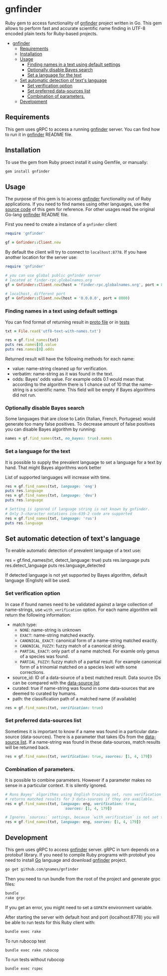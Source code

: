 # gnfinder

Ruby gem to access functionality of [gnfinder] project written in Go. This gem
allows to perform fast and accurate scientific name finding in UTF-8 encoded
plain texts for Ruby-based projects.

- [gnfinder](#gnfinder)
  - [Requirements](#requirements)
  - [Installation](#installation)
  - [Usage](#usage)
    - [Finding names in a text using default settings](#finding-names-in-a-text-using-default-settings)
    - [Optionally disable Bayes search](#optionally-disable-bayes-search)
    - [Set a language for the text](#set-a-language-for-the-text)
  - [Set automatic detection of text's language](#set-automatic-detection-of-texts-language)
    - [Set verification option](#set-verification-option)
    - [Set preferred data-sources list](#set-preferred-data-sources-list)
    - [Combination of parameters.](#combination-of-parameters)
  - [Development](#development)

## Requirements

This gem uses gRPC to access a running [gnfinder] server. You can find how
to run it in [gnfinder] README file.

## Installation

To use the gem from Ruby proect install it using Gemfile, or manually:

```bash
gem install gnfinder
```

## Usage

The purpose of this gem is to access [gnfinder] functionality out of Ruby
applications. If you need to find names using other languages, use the
[source code][client] of this gem for reference. For other usages read
the original Go-lang [gnfinder] README file.

First you need to create a instance of a `gnfinder` client

```ruby
require 'gnfinder'

gf = Gnfinder::Client.new
```

By default the client will try to connect to `localhost:8778`. If you
have another location for the server use:



```ruby
require 'gnfinder'

# you can use global public gnfinder server
# located at finder-rpc.globalnames.org
gf = Gnfinder::Client.new(host = 'finder-rpc.globalnames.org', port = 80)

# localhost, different port
gf = Gnfinder::Client.new(host = '0.0.0.0', port = 8000)
```

### Finding names in a text using default settings

You can find format of returning result in [proto file] or in [tests]

```ruby
txt = File.read('utf8-text-with-names.txt')

res = gf.find_names(txt)
puts res.names[0].value
puts res.names[0].odds
```

Returned result will have the following methods for each name:

  * value: name-string cleaned up for verification.
  * verbatim: name-string as it was found in the text.
  * odds: Bayes' odds value. For example odds 0.1 would mean that according to
    the algorithm there is 1 chance out of 10 that the name-string is
    a scientific name. This field will be empty if Bayes algorithms did not run.

### Optionally disable Bayes search

Some languages that are close to Latin (Italian, French, Portugese) would
generate too many false positives. To decrease amount of false positives you
can disable Bayes algorithm by running:

```ruby
names = gf.find_names(txt, no_bayes: true).names
```

### Set a language for the text

It is possible to supply the prevalent language to set a language for a text
by hand. That might Bayes algorithms work better

List of supported languages will increase with time.

```ruby
res = gf.find_names(txt, language: 'eng')
puts res.language
res = gf.find_names(txt, language: 'deu')
puts res.language

# Setting is ignored if language string is not known by gnfinder.
# Only 3-character notations iso-639-2 code are supported
res = gf.find_names(txt, language: 'rus')
puts res.language
```
## Set automatic detection of text's language

To enable automatic detection of prevalent language of a text use:

res = gf.find_names(txt, detect_language: true)
puts res.language
puts res.detect_language
puts res.language_detected

If detected language is not yet supported by Bayes algorithm, default
language (English) will be used.

### Set verification option

In case if found names need to be validated against a large collection of
name-strings, use `with_verification` option. For each name algorithm will
return the following information:

  * match type:
    -	``NONE``: name-string is unknown
    - ``EXACT``: name-string matched exactly.
    - ``CANONICAL_EXACT``: canonical form of a name-string matched exactly.
    - ``CANONICAL_FUZZY``: fuzzy match of a canonical string.
    - ``PARTIAL_EXACT``: only part of a name matched. For examle only genus of a
      species was found.
    - ``PARTIAL_FUZZY``: fuzzy match of a partial result. For example canonical
      form of a trinomial matched on a species level with some corrections.
  * source_id: ID of a data-source of a best matched result. Data source IDs
    can be compared with the [data-source list]
  * curated: true if name-string was found in some data-sources that are
    deemed to curated by humans.
  * path: the classification path of a matched name (if available)

```ruby
res = gf.find_names(txt, verification: true)
```

### Set preferred data-sources list

Sometimes it is important to know if a name was found in a particular
data-source (data-sources). There is a parameter that takes IDs from the
[data-source list]. If a name-string was found in these data-sources, match
results will be returned back.

```ruby
res = gf.find_names(txt, verification: true, sources: [1, 4, 179])
```
### Combination of parameters.

It is possible to combine parameters. However if a parameter makes no sense in
a particular context. It is silently ignored.

```ruby
# Runs Bayes' algorithms using English training set, runs verification and
# returns matched results for 3 data-sources if they are available.
res = gf.find_names(txt, language: eng, verification: true,
                           sources: [1, 4, 179])

# Ignores `sources:` settings, because `with_verification` is not set to `true`
res = gf.find_names(txt, language: eng, sources: [1, 4, 179])
```

## Development

This gem uses gRPC to access [gnfinder] server. gRPC in turn depends on a
protobuf library. If you need to compile Ruby programs with protobuf you need
to install [Go] language and download [gnfinder] project.

```bash
go get github.com/gnames/gnfinder
```
Then you need to run bundle from the root of the project and generate
grpc files:

```bash
bundle
rake grpc
```

If you get an error, you might need to set a ``GOPATH`` environment variable.

After starting the server with default host and port (localhost:8778) you will
be able to run tests for this Ruby client with:

```bash
bundle exec rake
```

To run rubocop test

```bash
bundle exec rake rubocop
```

To run tests without rubocop
```bash
bundle exec rspec
```

[gnfinder]: https://github.com/gnames/gnfinder
[gnfinder recent release]: https://github.com/gnames/gnfinder/releases
[Go]: https://golang.org/doc/install
[client]: https://github.com/GlobalNamesArchitecture/gnfinder/blob/master/lib/gnfinder/client.rb
[data-source list]: http://index.globalnames.org/datasource
[proto file]: https://github.com/GlobalNamesArchitecture/gnfinder/blob/master/lib/protob_pb.rb
[tests]: https://github.com/GlobalNamesArchitecture/gnfinder/blob/master/spec/lib/client_spec.rb